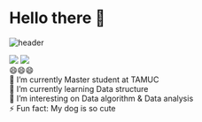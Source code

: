# Hello there 👋

![header](https://capsule-render.vercel.app/api?type=cylinder&color=auto&text=Welcome&height=300&fontSize=100)   

<img src="https://img.shields.io/badge/Python-3766AB?style=flat-square&logo=Python&logoColor=white"/> <img src="http://img.shields.io/badge/c++-00599C?style=flat-square&logo=C%2B%2B%logoColer=white"/>   
😄😄😄   
🔭 I’m currently Master student at TAMUC   
🌱 I’m currently learning Data structure   
👯 I’m interesting on Data algorithm & Data analysis   
⚡ Fun fact: My dog is so cute   
